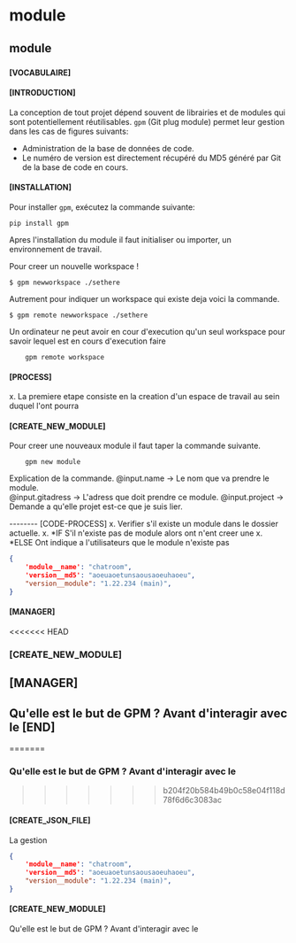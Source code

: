 # module

## module

###

#### \[VOCABULAIRE]

#### \[INTRODUCTION]

La conception de tout projet dépend souvent de librairies et de modules qui sont potentiellement réutilisables. `gpm` (Git plug module) permet leur gestion dans les cas de figures suivants:

* Administration de la base de données de code.
* Le numéro de version est directement récupéré du MD5 généré par Git de la base de code en cours.

#### \[INSTALLATION]

Pour installer `gpm`, exécutez la commande suivante:

```
pip install gpm
```

Apres l'installation du module il faut initialiser ou importer, un environnement de travail.

Pour creer un nouvelle workspace !

```
$ gpm newworkspace ./sethere
```

Autrement pour indiquer un workspace qui existe deja voici la commande.

```
$ gpm remote newworkspace ./sethere 
```

Un ordinateur ne peut avoir en cour d'execution qu'un seul workspace pour savoir lequel est en cours d'execution faire

```console
    gpm remote workspace
```

#### \[PROCESS]

x. La premiere etape consiste en la creation d'un espace de travail au sein duquel l'ont pourra

#### \[CREATE\_NEW\_MODULE]

Pour creer une nouveaux module il faut taper la commande suivante.

```console
    gpm new module
```

Explication de la commande. @input.name -> Le nom que va prendre le module.\
@input.gitadress -> L'adress que doit prendre ce module. @input.project -> Demande a qu'elle projet est-ce que je suis lier.

\-------- \[CODE-PROCESS] x. Verifier s'il existe un module dans le dossier actuelle. x. \*IF S'il n'existe pas de module alors ont n'ent creer une x. \*ELSE Ont indique a l'utilisateurs que le module n'existe pas

```json
{ 
    'module__name': "chatroom", 
    'version__md5': "aoeuaoetunsaousaoeuhaoeu", 
    "version__module": "1.22.234 (main)",
}
```

#### \[MANAGER]

<<<<<<< HEAD

### \[CREATE\_NEW\_MODULE]

## \[MANAGER]&#x20;

## &#x20;Qu'elle est le but de GPM ? Avant d'interagir avec le \[END]

\=======

### Qu'elle est le but de GPM ? Avant d'interagir avec le

> > > > > > > b204f20b584b49b0c58e04f118d78f6d6c3083ac

#### \[CREATE\_JSON\_FILE]

La gestion

```json
{
    'module__name': "chatroom",
    'version__md5': "aoeuaoetunsaousaoeuhaoeu",
    "version__module": "1.22.234 (main)",
}
```

#### \[CREATE\_NEW\_MODULE]

Qu'elle est le but de GPM ? Avant d'interagir avec le
